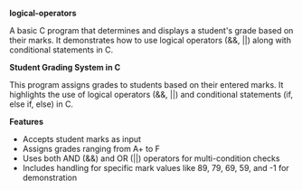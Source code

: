 **logical-operators**

A basic C program that determines and displays a student's grade based on their marks. It demonstrates how to use logical operators (&&, ||) along with conditional statements in C.

**Student Grading System in C**

This program assigns grades to students based on their entered marks.
It highlights the use of logical operators (&&, ||) and conditional statements (if, else if, else) in C.

**Features**

- Accepts student marks as input
- Assigns grades ranging from A+ to F
- Uses both AND (&&) and OR (||) operators for multi-condition checks
- Includes handling for specific mark values like 89, 79, 69, 59, and -1 for demonstration
